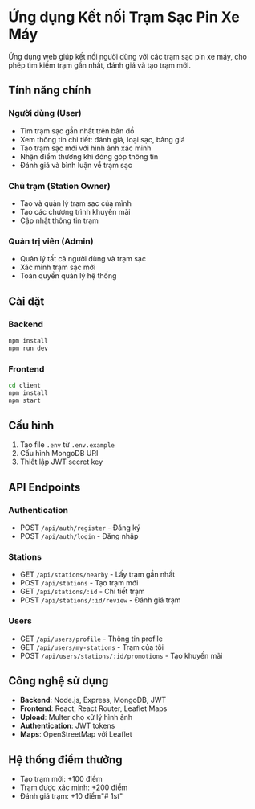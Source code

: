 # Ứng dụng Kết nối Trạm Sạc Pin Xe Máy

Ứng dụng web giúp kết nối người dùng với các trạm sạc pin xe máy, cho phép tìm kiếm trạm gần nhất, đánh giá và tạo trạm mới.

## Tính năng chính

### Người dùng (User)
- Tìm trạm sạc gần nhất trên bản đồ
- Xem thông tin chi tiết: đánh giá, loại sạc, bảng giá
- Tạo trạm sạc mới với hình ảnh xác minh
- Nhận điểm thưởng khi đóng góp thông tin
- Đánh giá và bình luận về trạm sạc

### Chủ trạm (Station Owner)
- Tạo và quản lý trạm sạc của mình
- Tạo các chương trình khuyến mãi
- Cập nhật thông tin trạm

### Quản trị viên (Admin)
- Quản lý tất cả người dùng và trạm sạc
- Xác minh trạm sạc mới
- Toàn quyền quản lý hệ thống

## Cài đặt

### Backend
```bash
npm install
npm run dev
```

### Frontend
```bash
cd client
npm install
npm start
```

## Cấu hình

1. Tạo file `.env` từ `.env.example`
2. Cấu hình MongoDB URI
3. Thiết lập JWT secret key

## API Endpoints

### Authentication
- POST `/api/auth/register` - Đăng ký
- POST `/api/auth/login` - Đăng nhập

### Stations
- GET `/api/stations/nearby` - Lấy trạm gần nhất
- POST `/api/stations` - Tạo trạm mới
- GET `/api/stations/:id` - Chi tiết trạm
- POST `/api/stations/:id/review` - Đánh giá trạm

### Users
- GET `/api/users/profile` - Thông tin profile
- GET `/api/users/my-stations` - Trạm của tôi
- POST `/api/users/stations/:id/promotions` - Tạo khuyến mãi

## Công nghệ sử dụng

- **Backend**: Node.js, Express, MongoDB, JWT
- **Frontend**: React, React Router, Leaflet Maps
- **Upload**: Multer cho xử lý hình ảnh
- **Authentication**: JWT tokens
- **Maps**: OpenStreetMap với Leaflet

## Hệ thống điểm thưởng

- Tạo trạm mới: +100 điểm
- Trạm được xác minh: +200 điểm
- Đánh giá trạm: +10 điểm"# 1st" 
